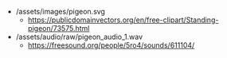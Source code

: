 - /assets/images/pigeon.svg
  - https://publicdomainvectors.org/en/free-clipart/Standing-pigeon/73575.html
- /assets/audio/raw/pigeon_audio_1.wav
  - https://freesound.org/people/5ro4/sounds/611104/
